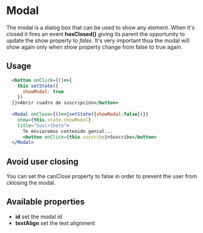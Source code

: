 # Modal

The modal is a dialog box that can be used to show any element. When it's closed it fires an event **hasClosed()** giving its parent the opportunity to update the show property to _false_. It's very important thua the modal will show again only when show property change from false to true again.

## Usage

```jsx
  <button onClick={()=>{
    this.setState({
      showModal: true
    })
  }}>Abrir cuadro de suscripción</button>
  
  <Modal onClose={()=>{setState({showModal:false})}}
    show={this.state.showModal}
    title="Suscríbete">
      Te enviaremos contenido genial...
      <button onClick={this.susvribe}>Suscribe</button>
  </Modal>
```

## Avoid user closing

You can set the canClose property to false in order to prevent the user from cklosing the modal.

## Available properties

- **id** set the modal id
- **textAlign** set the text alignment